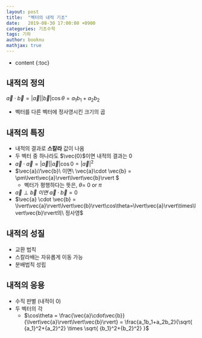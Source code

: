 ```yaml
---
layout: post
title:  "벡터의 내적 기초"
date:   2019-08-30 17:00:00 +0900
categories: 기초수학
tags: 기하
author: booknu
mathjax: true
---
```


* content
{:toc}
## 내적의 정의

$\vec{a} \cdot \vec{b} = \lvert\vec{a}\rvert\lvert\vec{b}\rvert\cos\theta = a_1b_1+a_2b_2$

- 벡터를 다른 벡터에 정사영시킨 크기의 곱

## 내적의 특징

- 내적의 결과로 **스칼라** 값이 나옴
- 두 벡터 중 하나라도 $\vec{0}$이면 내적의 결과는 $0$
- $\vec{a} \cdot \vec{a} = \lvert\vec{a}\rvert\lvert\vec{a}\rvert\cos0 = \lvert\vec{a}\rvert^2$
- $\vec{a}//\vec{b}\ 이면\ \vec{a}\cdot \vec{b} = \pm\lvert\vec{a}\rvert\lvert\vec{b}\rvert $
  - 벡터가 평행하다는 뜻은, $\theta=$ $0$ or $\pi$
- $\vec{a} \perp \vec{b}\ 이면\ \vec{a} \cdot \vec{b} = 0$
- $\vec{a} \cdot \vec{b} = \lvert\vec{a}\rvert\lvert\vec{b}\rvert\cos\theta=\lvert\vec{a}\rvert\times\lvert\vec{b}\rvert의\ 정사영$

## 내적의 성질

- 교환 법칙
- 스칼라배는 자유롭게 이동 가능
- 분배법칙 성립

## 내적의 응용

- 수직 판별 (내적이 $0$)
- 두 벡터의 각
  - $\cos\theta = \frac{\vec{a}\cdot\vec{b}}{\lvert\vec{a}\rvert\lvert\vec{b}\rvert} = \frac{a_1b_1+a_2b_2}{\sqrt{ {a_1}^2+{a_2}^2} \times \sqrt{ {b_1}^2+{b_2}^2} }$

